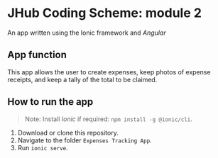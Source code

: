 # JHub Coding Scheme: module 2

An app written using the Ionic framework and *Angular*

## App function

This app allows the user to create expenses, keep photos of expense receipts, and keep a tally of the total to be claimed.

## How to run the app

> Note: Install *Ionic* if required: `npm install -g @ionic/cli`.

1) Download or clone this repository.
2) Navigate to the folder `Expenses Tracking App`.
3) Run `ionic serve`.
